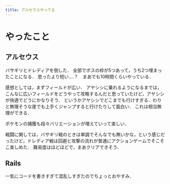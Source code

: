 ```yaml
---
title: アルセウスやってる
---
```


# やったこと

## アルセウス

バサギリとドレディアを倒した．
全部でボスの枠が5つあって，うち2つ埋まったことになる．
思ったより短い‥‥？　まあでも10時間くらいやっている．

感想としては，まずフィールドが広い．
アヤシシに乗れるようになるまでは，こんなに広いフィールドをどうやって攻略するんだと思っていたけど，アヤシシが快適でどうにかなりそう．
というかアヤシシでどこまでも行けすぎる．わりと無理そうな崖でも上手くジャンプすると行けたりして面白い．
これは相当無理ができる．

ポケモンの捕獲も段々バリエーションが増えていって楽しい．

戦闘に関しては，バサギリ戦のときは単調でそんなでも無いかな，という感じだったけど，ドレディア戦は回避と攻撃の流れが普通にアクションゲームでそこそこ楽しめた．
難易度はほどほどで，まあクリアできそう．

## Rails

一気にコードを書きすぎて混乱しすぎたのでちょっとおやすみ．
